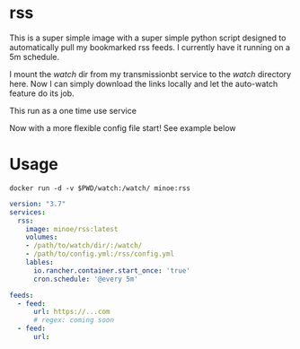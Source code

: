 rss
===

This is a super simple image with a super simple python script designed to automatically
pull my bookmarked rss feeds. I currently have it running on a 5m schedule.

I mount the *watch* dir from my transmissionbt service to the *watch* directory here. Now I can simply download the links locally and let the auto-watch feature do its job.

This run as a one time use service

Now with a more flexible config file start! See example below

Usage
===

```code
docker run -d -v $PWD/watch:/watch/ minoe:rss
```

```yaml
version: "3.7"
services:
  rss:
    image: minoe/rss:latest
    volumes:
    - /path/to/watch/dir/:/watch/
    - /path/to/config.yml:/rss/config.yml
    lables:
      io.rancher.container.start_once: 'true'
      cron.schedule: '@every 5m'

```

```yaml
feeds:
  - feed:
      url: https://...com
      # regex: coming soon
  - feed:
      url:
```
